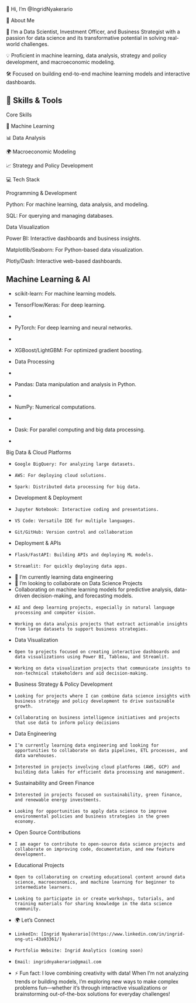  👋 Hi, I’m @IngridNyakerario

 
 🚀 About Me
 

  🌟 I’m a Data Scientist, Investment Officer, and Business Strategist with a passion for data science and its transformative potential in solving real-world challenges.

  💡 Proficient in machine learning, data analysis, strategy and policy development, and macroeconomic modeling.

  🛠️ Focused on building end-to-end machine learning models and interactive dashboards.


   💼 Skills & Tools
-   
  Core Skills

  🤖 Machine Learning
  
   📊 Data Analysis
   
   🌍 Macroeconomic Modeling
    
   📈 Strategy and Policy Development

  
 💻 Tech Stack
  
   Programming & Development

   Python: For machine learning, data analysis, and modeling.

   SQL: For querying and managing databases.
  
  Data Visualization
    
   Power BI: Interactive dashboards and business insights.
     
   Matplotlib/Seaborn: For Python-based data visualization.
     
   Plotly/Dash: Interactive web-based dashboards.

   Machine Learning & AI
-   
-    scikit-learn: For machine learning models.
    
-    TensorFlow/Keras: For deep learning.
-
-    PyTorch: For deep learning and neural networks.
-
-    XGBoost/LightGBM: For optimized gradient boosting.
-
  Data Processing
-
-    Pandas: Data manipulation and analysis in Python.
-
-    NumPy: Numerical computations.
-
-    Dask: For parallel computing and big data processing.
-    
 Big Data & Cloud Platforms
-     Google BigQuery: For analyzing large datasets.
-     AWS: For deploying cloud solutions.
-     Spark: Distributed data processing for big data.
-  Development & Deployment
-     Jupyter Notebook: Interactive coding and presentations.
-     VS Code: Versatile IDE for multiple languages.
-     Git/GitHub: Version control and collaboration
-  Deployment & APIs
-     Flask/FastAPI: Building APIs and deploying ML models.
-     Streamlit: For quickly deploying data apps.
- 🌱 I’m currently learning data engineering 
- 💞️ I’m looking to collaborate on Data Science Projects
- Collaborating on machine learning models for predictive analysis, data-driven decision-making, and forecasting models.
-     AI and deep learning projects, especially in natural language processing and computer vision.
-     Working on data analysis projects that extract actionable insights from large datasets to support business strategies.
- Data Visualization
-     Open to projects focused on creating interactive dashboards and data visualizations using Power BI, Tableau, and Streamlit.
-     Working on data visualization projects that communicate insights to non-technical stakeholders and aid decision-making.
-  Business Strategy & Policy Development
-     Looking for projects where I can combine data science insights with business strategy and policy development to drive sustainable growth.
-     Collaborating on business intelligence initiatives and projects that use data to inform policy decisions
-  Data Engineering
-     I’m currently learning data engineering and looking for opportunities to collaborate on data pipelines, ETL processes, and data warehouses.
-     Interested in projects involving cloud platforms (AWS, GCP) and building data lakes for efficient data processing and management.
-  Sustainability and Green Finance
-     Interested in projects focused on sustainability, green finance, and renewable energy investments.
-     Looking for opportunities to apply data science to improve environmental policies and business strategies in the green economy.
-  Open Source Contributions
-     I am eager to contribute to open-source data science projects and collaborate on improving code, documentation, and new feature development.
-  Educational Projects
-     Open to collaborating on creating educational content around data science, macroeconomics, and machine learning for beginner to intermediate learners.
-     Looking to participate in or create workshops, tutorials, and training materials for sharing knowledge in the data science community.
- 🌍 Let’s Connect
-     LinkedIn: [Ingrid Nyakerario](https://www.linkedin.com/in/ingrid-ong-uti-43a93361/)
-     Portfolio Website: Ingrid Analytics (coming soon)
-     Email: ingridnyakerario@gmail.com
- ⚡ Fun fact: I love combining creativity with data! When I’m not analyzing trends or building models, I’m exploring new ways to make complex problems fun—whether it’s through interactive visualizations or brainstorming out-of-the-box solutions for everyday challenges!


<!---
IngridNyakerario/IngridNyakerario is a ✨ special ✨ repository because its `README.md` (this file) appears on your GitHub profile.
You can click the Preview link to take a look at your changes.
--->
